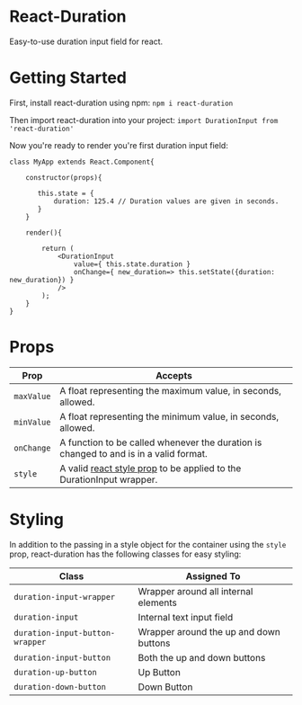 # React-Duration

Easy-to-use duration input field for react.

# Getting Started

First, install react-duration using npm:
`npm i react-duration`


Then import react-duration into your project:
`import DurationInput from 'react-duration'`


Now you're ready to render you're first duration input field:

    class MyApp extends React.Component{
        
        constructor(props){
           
           this.state = {
               duration: 125.4 // Duration values are given in seconds.
           }
        }
        
        render(){
            
            return (    
                <DurationInput
                    value={ this.state.duration }
                    onChange={ new_duration=> this.setState({duration: new_duration}) }
                />
            );
        }
    }

# Props

| Prop | Accepts |
|---|---|
| `maxValue` | A float representing the maximum value, in seconds, allowed.  |
| `minValue` | A float representing the minimum value, in seconds, allowed. |
| `onChange` | A function to be called whenever the duration is changed to and is in a valid format. |
| `style` | A valid [react style prop](https://reactjs.org/docs/dom-elements.html#style) to be applied to the DurationInput wrapper.  |


# Styling

In addition to the passing in a style object for the container using the `style` prop, react-duration has the following classes for easy styling: 

| Class | Assigned To |
|---|---|
| `duration-input-wrapper` | Wrapper around all internal elements |
| `duration-input` | Internal text input field|
| `duration-input-button-wrapper` | Wrapper around the up and down buttons |
| `duration-input-button` | Both the up and down buttons |
| `duration-up-button` | Up Button |
| `duration-down-button` | Down Button |
